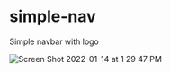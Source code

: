 # simple-nav
Simple navbar with logo

![Screen Shot 2022-01-14 at 1 29 47 PM](https://user-images.githubusercontent.com/66326262/149472152-380a96a6-4eb4-4809-9135-b033c54b2c26.png)
